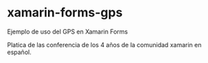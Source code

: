 # xamarin-forms-gps
Ejemplo de uso del GPS en Xamarin Forms


Platica de las conferencia de los 4 años de la comunidad xamarin en español.

